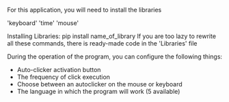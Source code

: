 For this application, you will need to install the libraries 

'keyboard'
'time'
'mouse'

Installing Libraries:
pip install name_of_library
If you are too lazy to rewrite all these commands, there is ready-made code in the 'Libraries' file



During the operation of the program, you can configure the following things:
- Auto-clicker activation button
- The frequency of click execution
- Choose between an autoclicker on the mouse or keyboard
- The language in which the program will work (5 available)
